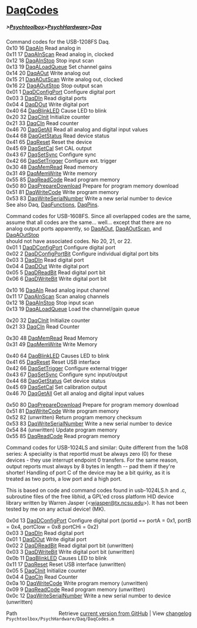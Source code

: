 # [DaqCodes](DaqCodes)
##### >[Psychtoolbox](Psychtoolbox)>[PsychHardware](PsychHardware)>[Daq](Daq)

Command codes for the USB-1208FS Daq.                                         
0x10    16  [DaqAIn](DaqAIn)                  Read analog in            
0x11    17  [DaqAInScan](DaqAInScan)              Read analog in, clocked                  
0x12    18  [DaqAInStop](DaqAInStop)              Stop input scan                   
0x13    19  [DaqALoadQueue](DaqALoadQueue)           Set channel gains                     
0x14    20  [DaqAOut](DaqAOut)                 Write analog out              
0x15    21  [DaqAOutScan](DaqAOutScan)             Write analog out, clocked                
0x16    22  [DaqAOutStop](DaqAOutStop)             Stop output scan                  
0x01     1  [DaqDConfigPort](DaqDConfigPort)          Configure digital port                    
0x03     3  [DaqDIn](DaqDIn)                  Read digital ports            
0x04     4  [DaqDOut](DaqDOut)                 Write digital port            
0x40    64  [DaqBlinkLED](DaqBlinkLED)             Cause LED to blink                
0x20    32  [DaqCInit](DaqCInit)                Initialize counter                
0x21    33  [DaqCIn](DaqCIn)                  Read counter              
0x46    70  [DaqGetAll](DaqGetAll)               Read all analog and digital input values                  
0x44    68  [DaqGetStatus](DaqGetStatus)            Read device status                    
0x41    65  [DaqReset](DaqReset)                Reset the device                  
0x45    69  [DaqSetCal](DaqSetCal)               Set CAL output                
0x43    67  [DaqSetSync](DaqSetSync)              Configure sync                
0x42    66  [DaqSetTrigger](DaqSetTrigger)           Configure ext. trigger                    
0x30    48  [DaqMemRead](DaqMemRead)              Read memory                   
0x31    49  [DaqMemWrite](DaqMemWrite)             Write memory                  
0x55    85  [DaqReadCode](DaqReadCode)             Read program memory                   
0x50    80  [DaqPrepareDownload](DaqPrepareDownload)      Prepare for program memory download                       
0x51    81  [DaqWriteCode](DaqWriteCode)            Write program memory                      
0x53    83  [DaqWriteSerialNumber](DaqWriteSerialNumber)    Write a new serial number to device                           
See also Daq, [DaqFunctions](DaqFunctions), [DaqPins](DaqPins).  
  
  
  
Command codes for USB-1608FS.  Since all overlapped codes are the same,  
assume that all codes are the same...  well... except that there are no  
analog output ports apparently, so [DaqAOut](DaqAOut), [DaqAOutScan](DaqAOutScan), and [DaqAOutStop](DaqAOutStop)  
should not have associated codes.  No 20, 21, or 22.  
0x01    1   [DaqDConfigPort](DaqDConfigPort)        Configure digital port  
0x02    2   [DaqDConfigPortBit](DaqDConfigPortBit)     Configure individual digital port bits  
0x03    3   [DaqDIn](DaqDIn)                Read digital port  
0x04    4   [DaqDOut](DaqDOut)               Write digital port  
0x05    5   [DaqDReadBit](DaqDReadBit)           Read digital port bit  
0x06    6   [DaqDWriteBit](DaqDWriteBit)          Write digital port bit  
  
0x10   16   [DaqAIn](DaqAIn)                Read analog input channel  
0x11   17   [DaqAInScan](DaqAInScan)            Scan analog channels  
0x12     18   [DaqAInStop](DaqAInStop)            Stop input scan  
0x13     19   [DaqALoadQueue](DaqALoadQueue)         Load the channel/gain queue  
  
0x20     32   [DaqCInit](DaqCInit)              Initialize counter  
0x21     33   [DaqCIn](DaqCIn)                Read Counter  
  
0x30     48   [DaqMemRead](DaqMemRead)            Read Memory  
0x31     49   [DaqMemWrite](DaqMemWrite)           Write Memory  
  
0x40     64   [DaqBlinkLED](DaqBlinkLED)           Causes LED to blink  
0x41     65   [DaqReset](DaqReset)              Reset USB interface  
0x42     66   [DaqSetTrigger](DaqSetTrigger)         Configure external trigger  
0x43     67   [DaqSetSync](DaqSetSync)            Configure sync input/output  
0x44     68   [DaqGetStatus](DaqGetStatus)          Get device status  
0x45     69   [DaqSetCal](DaqSetCal)             Set calibration output  
0x46     70   [DaqGetAll](DaqGetAll)             Get all analog and digital input values  
  
0x50     80   [DaqPrepareDownload](DaqPrepareDownload)    Prepare for program memory download  
0x51     81   [DaqWriteCode](DaqWriteCode)          Write program memory  
0x52     82   (unwritten)           Return program memory checksum  
0x53     83   [DaqWriteSerialNumber](DaqWriteSerialNumber)  Write a new serial number to device  
0x54     84   (unwritten)           Update program memory  
0x55     85   [DaqReadCode](DaqReadCode)           Read program memory  
  
  
  
Command codes for USB-1024LS and similar: Quite different from the 1x08  
series: A speciality is that reportId must be always zero (0) for these  
devices - they use interrupt endpoint 0 transfers. For the same reason,  
output reports must always by 8 bytes in length -- pad them if they're  
shorter! Handling of port C of the device may be a bit quirky, as it is  
treated as two ports, a low port and a high port.  
  
This is based on code and command codes found in usb-1024LS.h and .c,  
subroutine files of the free libhid, a GPL'ed cross platform HID device  
library written by Warren Jasper (<wjasper@tx.ncsu.edu\>). It has not been  
tested by me on any actual device! (MK).  
  
0x0d   13   [DaqDConfigPort](DaqDConfigPort)        Configure digital port (portid == portA = 0x1, portB = 0x4, portClow = 0x8 portCHi = 0x2)  
0x03    3   [DaqDIn](DaqDIn)                Read digital port  
0x01    1   [DaqDOut](DaqDOut)               Write digital port  
0x02    2   [DaqDReadBit](DaqDReadBit)           Read digital port bit    (unwritten)  
0x03    3   [DaqDWriteBit](DaqDWriteBit)          Write digital port bit   (unwritten)  
0x0b     11   [DaqBlinkLED](DaqBlinkLED)           Causes LED to blink  
0x11     17   [DaqReset](DaqReset)              Reset USB interface      (unwritten)  
0x05      5   [DaqCInit](DaqCInit)              Initialize counter  
0x04      4   [DaqCIn](DaqCIn)                Read Counter  
0x0a     10   [DaqWriteCode](DaqWriteCode)          Write program memory     (unwritten)  
0x09      9   [DaqReadCode](DaqReadCode)           Read program memory      (unwritten)  
0x0c     12   [DaqWriteSerialNumber](DaqWriteSerialNumber)  Write a new serial number to device (unwritten)  




<div class="code_header" style="text-align:right;">
  <span style="float:left;">Path&nbsp;&nbsp;</span> <span class="counter">Retrieve <a href=
  "https://raw.github.com/Psychtoolbox-3/Psychtoolbox-3/beta/Psychtoolbox/PsychHardware/Daq/DaqCodes.m">current version from GitHub</a> | View <a href=
  "https://github.com/Psychtoolbox-3/Psychtoolbox-3/commits/beta/Psychtoolbox/PsychHardware/Daq/DaqCodes.m">changelog</a></span>
</div>
<div class="code">
  <code>Psychtoolbox/PsychHardware/Daq/DaqCodes.m</code>
</div>

